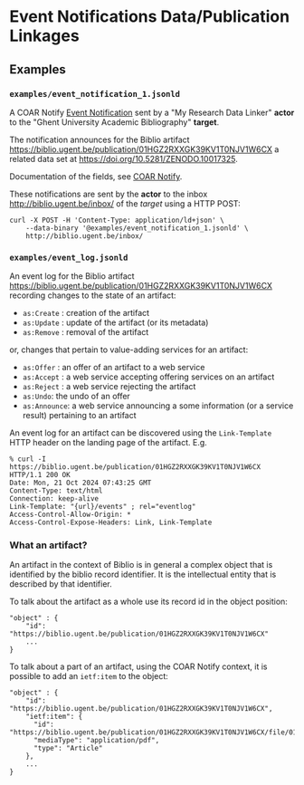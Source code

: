 # Event Notifications Data/Publication Linkages

## Examples

### `examples/event_notification_1.jsonld`

A COAR Notify [Event Notification](https://www.eventnotifications.net) sent by a "My Research Data Linker" **actor** to the "Ghent University Academic Bibliography" **target**.

The notification announces for the Biblio artifact https://biblio.ugent.be/publication/01HGZ2RXXGK39KV1T0NJV1W6CX a related data set at https://doi.org/10.5281/ZENODO.10017325.

Documentation of the fields, see [COAR Notify](https://coar-notify.net/specification/1.0.0/announce-relationship/).

These notifications are sent by the **actor** to the inbox http://biblio.ugent.be/inbox/ of the *target* using a HTTP POST:

```
curl -X POST -H 'Content-Type: application/ld+json' \
    --data-binary '@examples/event_notification_1.jsonld' \
    http://biblio.ugent.be/inbox/
```

### `examples/event_log.jsonld`

An event log for the Biblio artifact https://biblio.ugent.be/publication/01HGZ2RXXGK39KV1T0NJV1W6CX recording changes to the state of an artifact:

- `as:Create` : creation of the artifact
- `as:Update` : update of the artifact (or its metadata)
- `as:Remove` : removal of the artifact

or, changes that pertain to value-adding services for an artifact:

- `as:Offer` : an offer of an artifact to a web service
- `as:Accept` : a web service accepting offering services on an artifact
- `as:Reject` : a web service rejecting the artifact
- `as:Undo`: the undo of an offer
- `as:Announce`: a web service announcing a some information (or a service result) pertaining to an artifact

An event log for an artifact can be discovered using the `Link-Template` HTTP header on the landing page of the artifact. E.g.

```
% curl -I https://biblio.ugent.be/publication/01HGZ2RXXGK39KV1T0NJV1W6CX
HTTP/1.1 200 OK
Date: Mon, 21 Oct 2024 07:43:25 GMT
Content-Type: text/html
Connection: keep-alive
Link-Template: "{url}/events" ; rel="eventlog"
Access-Control-Allow-Origin: *
Access-Control-Expose-Headers: Link, Link-Template
```

### What an artifact?

An artifact in the context of Biblio is in general a complex object that is identified by the biblio record identifier. It is the intellectual entity that is described by that identifier.

To talk about the artifact as a whole use its record id in the object position:

```
"object" : {
    "id": "https://biblio.ugent.be/publication/01HGZ2RXXGK39KV1T0NJV1W6CX"
    ...
}
```

To talk about a part of an artifact, using the COAR Notify context, it is possible to add an `ietf:item` to the object:

```
"object" : {
    "id": "https://biblio.ugent.be/publication/01HGZ2RXXGK39KV1T0NJV1W6CX",
    "ietf:item": {
      "id": "https://biblio.ugent.be/publication/01HGZ2RXXGK39KV1T0NJV1W6CX/file/01HGZ306AMP301PHQN7DVHXD9X.pdf",
      "mediaType": "application/pdf",
      "type": "Article"
    },
    ...
}
```